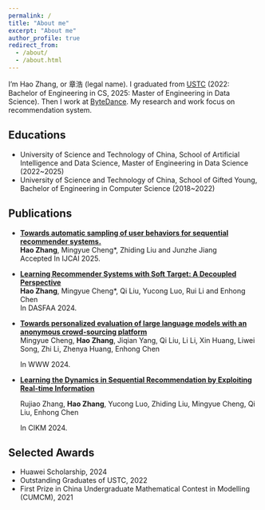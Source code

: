 ```yaml
---
permalink: /
title: "About me"
excerpt: "About me"
author_profile: true
redirect_from: 
  - /about/
  - /about.html
---
```


I’m Hao Zhang, or 章浩 (legal name). I graduated from <a href="https://www.ustc.edu.cn/">USTC</a> (2022: Bachelor of Engineering in CS, 2025: Master of Engineering in Data Science). Then I work at <a href="https://www.bytedance.com/">ByteDance</a>. My research and work focus on recommendation system.

## Educations

- University of Science and Technology of China, School of Artificial Intelligence and Data Science, Master of Engineering in Data Science (2022~2025)
- University of Science and Technology of China, School of Gifted Young, Bachelor of Engineering in Computer Science (2018~2022)

Publications
------
- [**Towards automatic sampling of user behaviors for sequential recommender systems.**](https://arxiv.org/pdf/2311.00388)<br>
  **Hao Zhang**, Mingyue Cheng*, Zhiding Liu and Junzhe Jiang<br>Accepted In IJCAI 2025.
  
- [**Learning Recommender Systems with Soft Target: A Decoupled Perspective**](https://arxiv.org/pdf/2410.06536)<br>**Hao Zhang**, Mingyue Cheng*, Qi Liu, Yucong Luo, Rui Li and Enhong Chen<br>
  In DASFAA 2024.
  
- [**Towards personalized evaluation of large language models with an anonymous crowd-sourcing platform**](https://arxiv.org/pdf/2403.08305)<br>
  Mingyue Cheng, **Hao Zhang**, Jiqian Yang, Qi Liu, Li Li, Xin Huang, Liwei Song, Zhi Li, Zhenya Huang, Enhong Chen

  In WWW 2024.
  
- [**Learning the Dynamics in Sequential Recommendation by Exploiting Real-time Information**](https://dl.acm.org/doi/abs/10.1145/3627673.3679955)<br>
  
  Rujiao Zhang, **Hao Zhang**, Yucong Luo, Zhiding Liu, Mingyue Cheng, Qi Liu, Enhong Chen
  
  In CIKM 2024.

Selected Awards
------
- Huawei Scholarship, 2024
- Outstanding Graduates of USTC, 2022
- First Prize in China Undergraduate Mathematical Contest in Modelling (CUMCM), 2021
